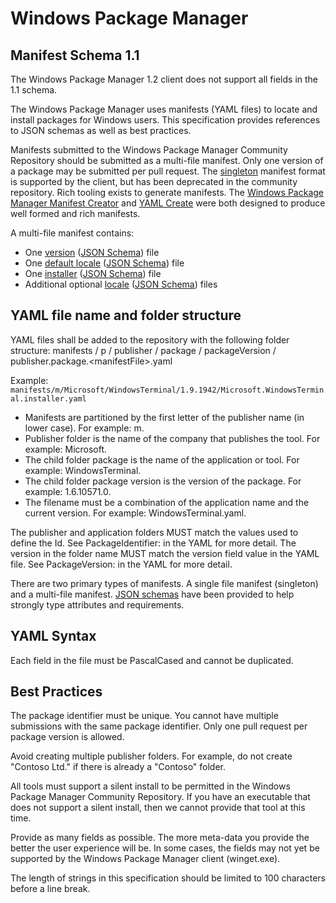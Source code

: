 # Windows Package Manager
## Manifest Schema 1.1

The Windows Package Manager 1.2 client does not support all fields in the 1.1 schema.

The Windows Package Manager uses manifests (YAML files) to locate and install packages for Windows users. This specification provides references to JSON schemas as well as best practices.

Manifests submitted to the Windows Package Manager Community Repository should be submitted as a multi-file manifest. Only one version of a package may be submitted per pull request. The [singleton](singleton.md) manifest format is supported by the client, but has been deprecated in the community repository. Rich tooling exists to generate manifests. The [Windows Package Manager Manifest Creator](https://github.com/microsoft/winget-create) and [YAML Create](https://github.com/microsoft/winget-pkgs/blob/master/Tools/YamlCreate.ps1) were both designed to produce well formed and rich manifests.

A multi-file manifest contains:
* One [version](version.md) ([JSON Schema](https://github.com/microsoft/winget-cli/blob/master/schemas/JSON/manifests/v1.1.0/manifest.version.1.1.0.json)) file
* One [default locale](defaultLocale.md) ([JSON Schema](https://github.com/microsoft/winget-cli/blob/master/schemas/JSON/manifests/v1.1.0/manifest.defaultLocale.1.1.0.json)) file
* One [installer](installer.md) ([JSON Schema](https://github.com/microsoft/winget-cli/blob/master/schemas/JSON/manifests/v1.1.0/manifest.installer.1.1.0.json)) file
* Additional optional [locale](locale.md) ([JSON Schema](https://github.com/microsoft/winget-cli/blob/master/schemas/JSON/manifests/v1.1.0/manifest.locale.1.1.0.json)) files

## YAML file name and folder structure
YAML files shall be added to the repository with the following folder structure:
manifests / p / publisher / package / packageVersion / publisher.package.&lt;manifestFile&gt;.yaml

Example:
`manifests/m/Microsoft/WindowsTerminal/1.9.1942/Microsoft.WindowsTerminal.installer.yaml`

* Manifests are partitioned by the first letter of the publisher name (in lower case). For example: m.
* Publisher folder is the name of the company that publishes the tool.  For example: Microsoft.
* The child folder package is the name of the application or tool.  For example: WindowsTerminal.
* The child folder package version is the version of the package. For example: 1.6.10571.0.
* The filename must be a combination of the application name and the current version.  For example: WindowsTerminal.yaml.

The publisher and application folders MUST match the values used to define the Id.  See PackageIdentifier: in the YAML for more detail.
The version in the folder name MUST match the version field value in the YAML file.  See PackageVersion: in the YAML for more detail.

There are two primary types of manifests. A single file manifest (singleton) and a multi-file manifest. 
[JSON schemas](https://github.com/microsoft/winget-cli/tree/master/schemas/JSON/manifests/v1.1.0) have been provided 
to help strongly type attributes and requirements.

## YAML Syntax
Each field in the file must be PascalCased and cannot be duplicated.

## Best Practices
The package identifier must be unique.  You cannot have multiple submissions with the same package identifier. Only one pull request per package version is allowed.

Avoid creating multiple publisher folders.  For example, do not create "Contoso Ltd." if there is already a "Contoso" folder.

All tools must support a silent install to be permitted in the Windows Package Manager Community Repository. If you have an executable that does not support a silent install, then we cannot provide that tool at this time.

Provide as many fields as possible.  The more meta-data you provide the better the user experience will be. In some cases, the fields may not yet be supported by the Windows Package Manager client (winget.exe).

The length of strings in this specification should be limited to 100 characters before a line break.
